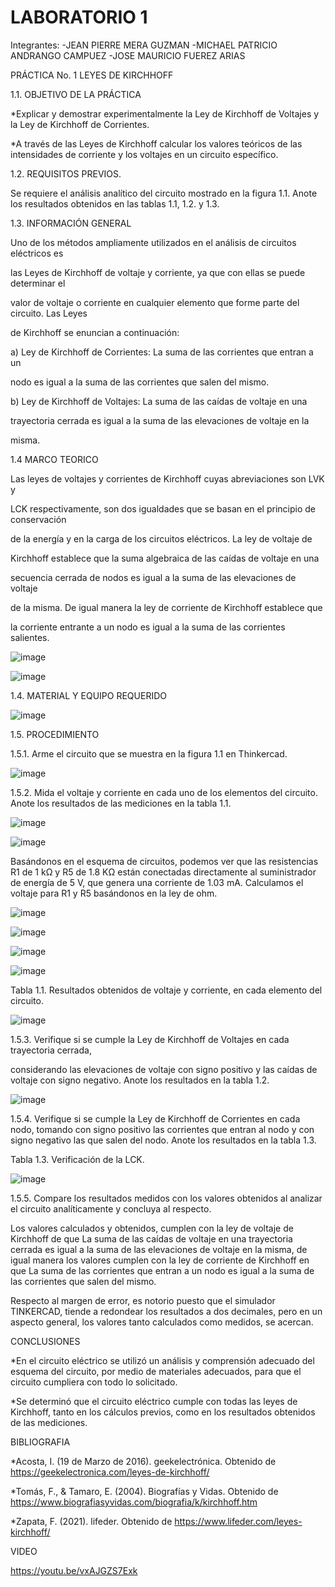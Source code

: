 # LABORATORIO 1

Integrantes: 
-JEAN PIERRE MERA GUZMAN
-MICHAEL PATRICIO ANDRANGO CAMPUEZ
-JOSE MAURICIO FUEREZ ARIAS

PRÁCTICA No. 1 LEYES DE KIRCHHOFF

1.1. OBJETIVO DE LA PRÁCTICA

*Explicar y demostrar experimentalmente la Ley de Kirchhoff de Voltajes y la Ley de Kirchhoff 
de Corrientes.

*A través de las Leyes de Kirchhoff calcular los valores teóricos de las intensidades de corriente 
y los voltajes en un circuito específico.

1.2. REQUISITOS PREVIOS.

Se requiere el análisis analítico del circuito mostrado en la figura 1.1. Anote los resultados
obtenidos en las tablas 1.1, 1.2. y 1.3.

1.3. INFORMACIÓN GENERAL

Uno de los métodos ampliamente utilizados en el análisis de circuitos eléctricos es

las Leyes de Kirchhoff de voltaje y corriente, ya que con ellas se puede determinar el

valor de voltaje o corriente en cualquier elemento que forme parte del circuito. Las Leyes

de Kirchhoff se enuncian a continuación:

a) Ley de Kirchhoff de Corrientes: La suma de las corrientes que entran a un

nodo es igual a la suma de las corrientes que salen del mismo.

b) Ley de Kirchhoff de Voltajes: La suma de las caídas de voltaje en una

trayectoria cerrada es igual a la suma de las elevaciones de voltaje en la

misma.

1.4 MARCO TEORICO

Las leyes de voltajes y corrientes de Kirchhoff cuyas abreviaciones son LVK y

LCK respectivamente, son dos igualdades que se basan en el principio de conservación 

de la energía y en la carga de los circuitos eléctricos. La ley de voltaje de

Kirchhoff establece que la suma algebraica de las caídas de voltaje en una 

secuencia cerrada de nodos es igual a la suma de las elevaciones de voltaje 

de la misma. De igual manera la ley de corriente de Kirchhoff establece que 

la corriente entrante a un nodo es igual a la suma de las corrientes salientes.

 ![image](https://user-images.githubusercontent.com/104911658/200421048-efbf8d1e-3919-4cba-a2e5-fc42dbffca36.png)

![image](https://user-images.githubusercontent.com/104911658/200421121-f9e40659-8257-4be7-99bd-61bb72fd93e2.png)

1.4. MATERIAL Y EQUIPO REQUERIDO

![image](https://user-images.githubusercontent.com/104911658/200421520-8465e632-f17e-45fd-ac27-2a992b05d2bb.png)


1.5. PROCEDIMIENTO

1.5.1. Arme el circuito que se muestra en la figura 1.1 en Thinkercad.

![image](https://user-images.githubusercontent.com/104911658/200421562-8b36783c-6aa9-4880-a53c-1b673f8bc68a.png)

1.5.2. Mida el voltaje y corriente en cada uno de los elementos del circuito. Anote los
resultados de las mediciones en la tabla 1.1.

![image](https://user-images.githubusercontent.com/104911658/200421792-42fc815c-dcd9-4d29-8471-5fb9c433edeb.png)

![image](https://user-images.githubusercontent.com/104911658/200421838-db93258b-b8aa-4d95-a4ba-7defc18819c4.png)

Basándonos en el esquema de circuitos, podemos ver que las resistencias R1 de 1 kΩ y R5 de 1.8 KΩ 
están conectadas directamente al suministrador de energía de 5 V, que genera una corriente de 1.03 mA.
Calculamos el voltaje para R1 y R5 basándonos en la ley de ohm.
 
![image](https://user-images.githubusercontent.com/104911658/200421934-edd92546-3606-4d0b-8428-1ab6d542feca.png)

![image](https://user-images.githubusercontent.com/104911658/200422015-89dd11b1-188d-43e1-8c5b-15b890100286.png)

![image](https://user-images.githubusercontent.com/104911658/200422075-c597c275-7ec0-4f86-818b-3cb67deba99d.png)

![image](https://user-images.githubusercontent.com/104911658/200444884-6f737c65-8b7e-4768-ac21-8fd3494adaaf.png)

Tabla 1.1. Resultados obtenidos de voltaje y corriente, en cada elemento del circuito.

![image](https://user-images.githubusercontent.com/104911658/200847745-7718ae61-2075-4043-bb53-82c4f025b32e.png)

1.5.3. Verifique si se cumple la Ley de Kirchhoff de Voltajes en cada trayectoria cerrada,

considerando las elevaciones de voltaje con signo positivo y las caídas de voltaje con
signo negativo. Anote los resultados en la tabla 1.2.

![image](https://user-images.githubusercontent.com/104911658/200422345-bab384dd-275e-4412-ad6c-c4c525e12f09.png)

1.5.4. Verifique si se cumple la Ley de Kirchhoff de Corrientes en cada nodo, tomando
con signo positivo las corrientes que entran al nodo y con signo negativo las que salen
del nodo. Anote los resultados en la tabla 1.3.

Tabla 1.3. Verificación de la LCK.

![image](https://user-images.githubusercontent.com/107088999/201248481-78964c82-270d-43b6-8e4b-ecf4754080a2.png)


1.5.5. Compare los resultados medidos con los valores obtenidos al analizar el circuito
analíticamente y concluya al respecto.

Los valores calculados y obtenidos, cumplen con la ley de voltaje de Kirchhoff de que La suma de
las caídas de voltaje en una trayectoria cerrada es igual a la suma de las elevaciones de voltaje 
en la misma, de igual manera los valores cumplen con la ley de corriente de Kirchhoff en que La 
suma de las corrientes que entran a un nodo es igual a la suma de las corrientes que salen del mismo.

Respecto al margen de error, es notorio puesto que el simulador TINKERCAD, tiende a redondear los 
resultados a dos decimales, pero en un aspecto general, los valores tanto calculados como medidos, 
se acercan.

CONCLUSIONES

*En el circuito eléctrico se utilizó un análisis y comprensión adecuado del esquema del circuito, 
  por medio de materiales adecuados, para que el circuito cumpliera con todo lo solicitado.
	
  *Se determinó que el circuito eléctrico cumple con todas las leyes de Kirchhoff, tanto en los cálculos 
  previos, como en los resultados obtenidos de las mediciones.

BIBLIOGRAFIA
	
  *Acosta, I. (19 de Marzo de 2016). geekelectrónica. Obtenido de https://geekelectronica.com/leyes-de-kirchhoff/
	
  *Tomás, F., & Tamaro, E. (2004). Biografías y Vidas. Obtenido de https://www.biografiasyvidas.com/biografia/k/kirchhoff.htm
	
  *Zapata, F. (2021). lifeder. Obtenido de https://www.lifeder.com/leyes-kirchhoff/

VIDEO

https://youtu.be/vxAJGZS7Exk

